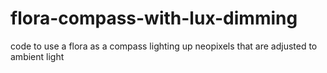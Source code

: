 # flora-compass-with-lux-dimming
code to use a flora as a compass lighting up neopixels that are adjusted to ambient light
